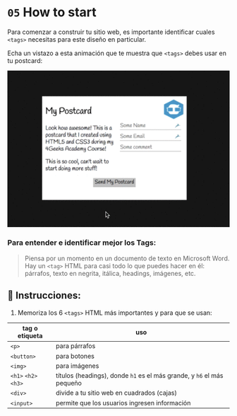 # `05` How to start

Para comenzar a construir tu sitio web, es importante identificar cuales `<tags>` necesitas para este diseño en particular. 

Echa un vistazo a esta animación que te muestra que `<tags>` debes usar en tu postcard:

![HTML Postcard Strategy](../../assets/strategy.gif?raw=true)

### Para entender e identificar mejor los Tags:

> Piensa por un momento en un documento de texto en Microsoft Word. Hay un `<tag>` HTML para casi todo lo que puedes hacer en él: párrafos, texto en negrita, itálica, headings, imágenes, etc.

## 📝 Instrucciones:

1. Memoriza los 6 `<tags>` HTML más importantes y para que se usan:
 
| tag o etiqueta        | uso         |
| -----------------     | --------------------- |
| `<p>`                 | para párrafos        |
| `<button>`            | para botones          |
| `<img>`               | para imágenes            |
| `<h1>` `<h2>` `<h3>`  | títulos (headings), donde `h1` es el más grande, y `h6` el más pequeño |
| `<div>`               | divide a tu sitio web en cuadrados (cajas)  |
| `<input>`             | permite que los usuarios ingresen información |

